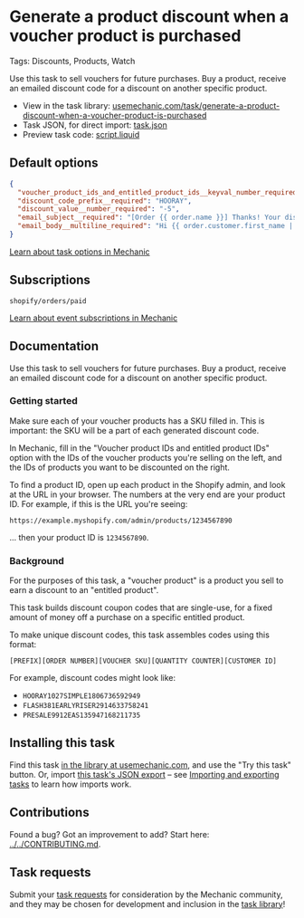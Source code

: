 # Generate a product discount when a voucher product is purchased

Tags: Discounts, Products, Watch

Use this task to sell vouchers for future purchases. Buy a product, receive an emailed discount code for a discount on another specific product.

* View in the task library: [usemechanic.com/task/generate-a-product-discount-when-a-voucher-product-is-purchased](https://usemechanic.com/task/generate-a-product-discount-when-a-voucher-product-is-purchased)
* Task JSON, for direct import: [task.json](../../tasks/generate-a-product-discount-when-a-voucher-product-is-purchased.json)
* Preview task code: [script.liquid](./script.liquid)

## Default options

```json
{
  "voucher_product_ids_and_entitled_product_ids__keyval_number_required": {},
  "discount_code_prefix__required": "HOORAY",
  "discount_value__number_required": "-5",
  "email_subject__required": "[Order {{ order.name }}] Thanks! Your discount is attached.",
  "email_body__multiline_required": "Hi {{ order.customer.first_name | default: \"there\" }},\n\nThanks for your order! Here's your discount code:\n\n<code>DISCOUNT_CODE</code>\n\nYour purchase of VOUCHER_PRODUCT_TITLE has earned you a one-time discount on a future order of ENTITLED_PRODUCT_TITLE.\n\nThanks,\nThe team at {{ shop.name }}"
}
```

[Learn about task options in Mechanic](https://docs.usemechanic.com/article/471-task-options)

## Subscriptions

```liquid
shopify/orders/paid
```

[Learn about event subscriptions in Mechanic](https://docs.usemechanic.com/article/408-subscriptions)

## Documentation

Use this task to sell vouchers for future purchases. Buy a product, receive an emailed discount code for a discount on another specific product.

### Getting started

Make sure each of your voucher products has a SKU filled in. This is important: the SKU will be a part of each generated discount code.

In Mechanic, fill in the "Voucher product IDs and entitled product IDs" option with the IDs of the voucher products you're selling on the left, and the IDs of products you want to be discounted on the right.

To find a product ID, open up each product in the Shopify admin, and look at the URL in your browser. The numbers at the very end are your product ID. For example, if this is the URL you're seeing:

```
https://example.myshopify.com/admin/products/1234567890
```

... then your product ID is `1234567890`.

### Background

For the purposes of this task, a "voucher product" is a product you sell to earn a discount to an "entitled product".

This task builds discount coupon codes that are single-use, for a fixed amount of money off a purchase on a specific entitled product.

To make unique discount codes, this task assembles codes using this format:

```
[PREFIX][ORDER NUMBER][VOUCHER SKU][QUANTITY COUNTER][CUSTOMER ID]
```

For example, discount codes might look like:

* `HOORAY1027SIMPLE1806736592949`
* `FLASH381EARLYRISER2914633758241`
* `PRESALE9912EAS135947168211735`

## Installing this task

Find this task [in the library at usemechanic.com](https://usemechanic.com/task/generate-a-product-discount-when-a-voucher-product-is-purchased), and use the "Try this task" button. Or, import [this task's JSON export](../../tasks/generate-a-product-discount-when-a-voucher-product-is-purchased.json) – see [Importing and exporting tasks](https://docs.usemechanic.com/article/505-importing-and-exporting-tasks) to learn how imports work.

## Contributions

Found a bug? Got an improvement to add? Start here: [../../CONTRIBUTING.md](../../CONTRIBUTING.md).

## Task requests

Submit your [task requests](https://mechanic.canny.io/task-requests) for consideration by the Mechanic community, and they may be chosen for development and inclusion in the [task library](https://tasks.mechanic.dev/)!
